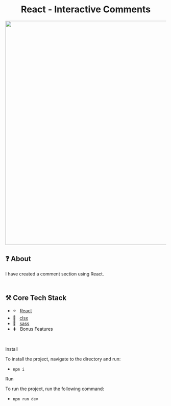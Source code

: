 <h1 align="center">
   React - Interactive Comments
</h1>

<p align="center">
  <img src="https://github.com/ozkannbuyuk/react-interactive-comments/assets/111967202/b94fa8c6-2583-42a6-b413-282d3c85f28e" width="700" />
</p>

<h2>
❓ About
</h2>

I have created a comment section using React.

<h2>
<br />
⚒️ Core Tech Stack
</h2>

- ⭐️ &nbsp; [React](https://vitejs.dev)
- 💛 &nbsp; [clsx](https://www.npmjs.com/package/clsx)
- 💚 &nbsp; [sass](https://sass-lang.com)
- ➕ &nbsp; Bonus Features

<br />

Install

To install the project, navigate to the directory and run:

- `npm i`

Run

To run the project, run the following command:

- `npm run dev`
